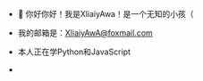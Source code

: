 - 👋 你好你好！我是XliaiyAwa！是一个无知的小孩（
- 我的邮箱是：XliaiyAwA@foxmail.com

- 本人正在学Python和JavaScript

-

<!---
XliaiyAwa/XliaiyAwa is a ✨ special ✨ repository because its `README.md` (this file) appears on your GitHub profile.
You can click the Preview link to take a look at your changes.
--->

